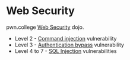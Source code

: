 # Web Security

pwn.college [Web Security](https://pwn.college/intro-to-cybersecurity/web-security/) dojo.

- Level 2 - [Command injection](./command_injection.md) vulnerability
- Level 3 - [Authentication bypass](./auth_bypass.md) vulnerability
- Level 4 to 7 - [SQL Injection](./sql_injection.md) vulnerabilities
